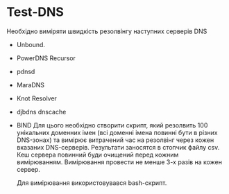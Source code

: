 # Test-DNS
Необхідно виміряти швидкість резолвінгу наступних серверів DNS 
- Unbound.
- PowerDNS Recursor
- pdnsd
- MaraDNS
- Knot Resolver
- djbdns dnscache
- BIND
    Для цього необхідно створити скрипт, який резолвить 100 унікальних доменних імен (всі доменні імена повинні бути в різних DNS-зонах) та вимірює витрачений час на резолвінг через кожен вказаних DNS-серверів. Результати заносятся в стопчик файлу csv. Кеш сервера повинний буди очищений перед кожним вимірюванням. Вимірювання провести не менше 3-х разів на кожен сервер.

    Для вимірювання використовувався bash-скрипт.
